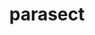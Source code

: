 ---
id: 47
title: parasect
types: [bug,grass]
image: https://raw.githubusercontent.com/PokeAPI/sprites/master/sprites/pokemon/47.png
---